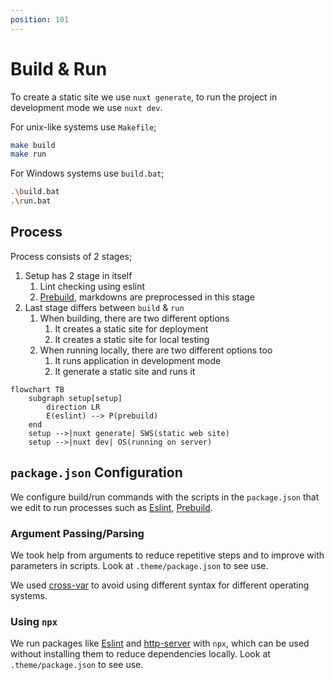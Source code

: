 ```yaml
---
position: 101
---
```


# Build & Run

To create a static site we use `nuxt generate`, to run the project in
development mode we use `nuxt dev`.

For unix-like systems use `Makefile`;

```bash
make build
make run
```

For Windows systems use `build.bat`;

```bash
.\build.bat
.\run.bat
```

## Process

Process consists of 2 stages;

1. Setup has 2 stage in itself
   1. Lint checking using eslint
   1. [Prebuild][], markdowns are preprocessed in this stage
1. Last stage differs between `build` & `run`
   1. When building, there are two different options
      1. It creates a static site for deployment
      1. It creates a static site for local testing
   1. When running locally, there are two different options too
      1. It runs application in development mode
      1. It generate a static site and runs it

```mermaid
flowchart TB
    subgraph setup[setup]
        direction LR
        E(eslint) --> P(prebuild)
    end
    setup -->|nuxt generate| SWS(static web site)
    setup -->|nuxt dev| OS(running on server)
```

## `package.json` Configuration

We configure build/run commands with the scripts in the `package.json` that we
edit to run processes such as [Eslint][], [Prebuild][].

### Argument Passing/Parsing

We took help from arguments to reduce repetitive steps and to improve with
parameters in scripts. Look at `.theme/package.json` to see use.

We used [cross-var](https://www.npmjs.com/package/cross-var) to avoid using
different syntax for different operating systems.

### Using `npx`

We run packages like [Eslint][] and [http-server][] with `npx`, which can be
used without installing them to reduce dependencies locally. Look at
`.theme/package.json` to see use.

[Eslint]: https://eslint.org/
[http-server]: https://www.npmjs.com/package/http-server
[Prebuild]: https://github.com/mouseless/prebuild
